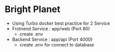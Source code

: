# Bright Planet
- Using Turbo docker best practice for 2 Service 
- Frotnend Service : app/web (Port 80)
  - create .env 
- Backend Service : app/api (Port 4000)
  - create .env for connect to database
